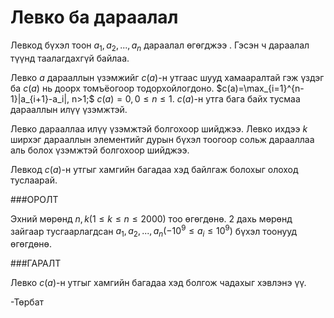 Левко ба дараалал
============

Левкод бүхэл тоон $a_1,a_2,... ,a_n$ дараалал өгөгджээ . Гэсэн ч дараалал түүнд таалагдахгүй байлаа. 

Левко $a$ дарааллын үзэмжийг $c(a)$-н утгаас шууд хамааралтай гэж үздэг ба $c(a)$ нь доорх томъёогоор тодорхойлогдоно.
$c(a)=\max_{i=1}^{n-1}|a_{i+1}-a_i|, n>1;$ 
$c(a)=0, 0\le n \le 1$.
$c(a)$-н утга бага байх тусмаа дарааллын илүү үзэмжтэй.

Левко дарааллаа илүү үзэмжтэй болгохоор шийджээ. Левко ихдээ $k$ ширхэг дарааллын элементийг дурын бүхэл тоогоор сольж дарааллаа аль болох үзэмжтэй болгохоор шийджээ. 

Левкод $c(a)$-н утгыг хамгийн багадаа хэд байлгаж болохыг олоход туслаарай.

###ОРОЛТ

Эхний мөрөнд $n, k (1\le k\le n\le 2000)$ тоо өгөгдөнө. 2 дахь мөрөнд зайгаар тусгаарлагдсан  $a_1,a_2,... ,a_n (-10^9\le a_i\le 10^9)$ бүхэл тоонууд өгөгдөнө.

###ГАРАЛТ

Левко $c(a)$-н утгыг хамгийн багадаа хэд болгож чадахыг хэвлэнэ үү.

-Төрбат
